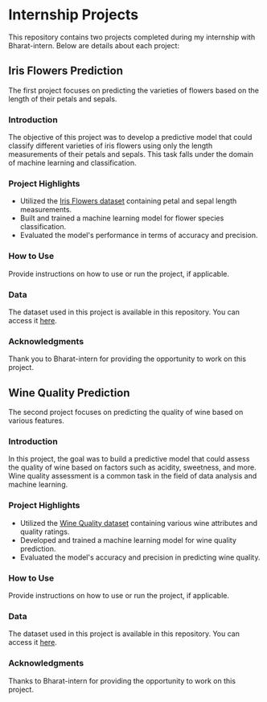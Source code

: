 # Internship Projects

This repository contains two projects completed during my internship with Bharat-intern. Below are details about each project:

## Iris Flowers Prediction

The first project focuses on predicting the varieties of flowers based on the length of their petals and sepals.

### Introduction

The objective of this project was to develop a predictive model that could classify different varieties of iris flowers using only the length measurements of their petals and sepals. This task falls under the domain of machine learning and classification.

### Project Highlights

- Utilized the [Iris Flowers dataset](https://github.com/Manusd04/Bharat-intern-_-Manu-S-D/blob/main/iris%20flower/Iris.csv) containing petal and sepal length measurements.
- Built and trained a machine learning model for flower species classification.
- Evaluated the model's performance in terms of accuracy and precision.

### How to Use

Provide instructions on how to use or run the project, if applicable.

### Data

The dataset used in this project is available in this repository. You can access it [here](https://github.com/Manusd04/Bharat-intern-_-Manu-S-D/blob/main/iris%20flower/Iris.csv).

### Acknowledgments

Thank you to Bharat-intern for providing the opportunity to work on this project.

## Wine Quality Prediction

The second project focuses on predicting the quality of wine based on various features.

### Introduction

In this project, the goal was to build a predictive model that could assess the quality of wine based on factors such as acidity, sweetness, and more. Wine quality assessment is a common task in the field of data analysis and machine learning.

### Project Highlights

- Utilized the [Wine Quality dataset](https://github.com/Manusd04/Bharat-intern-_-Manu-S-D/blob/main/wine/winequality.csv) containing various wine attributes and quality ratings.
- Developed and trained a machine learning model for wine quality prediction.
- Evaluated the model's accuracy and precision in predicting wine quality.

### How to Use

Provide instructions on how to use or run the project, if applicable.

### Data

The dataset used in this project is available in this repository. You can access it [here](https://github.com/Manusd04/Bharat-intern-_-Manu-S-D/blob/main/wine/winequality.csv).

### Acknowledgments

Thanks to Bharat-intern for providing the opportunity to work on this project.
